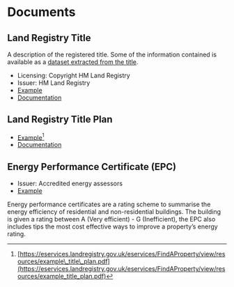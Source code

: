 # Documents

## Land Registry Title

A description of the registered title. Some of the information contained is available as a [dataset extracted from the title](https://use-land-property-data.service.gov.uk/datasets/nps/tech-spec/3).

* Licensing: Copyright HM Land Registry
* Issuer: HM Land Registry
* [Example](examples/illustrative-title-register.png)
* [Documentation](https://www.gov.uk/government/publications/how-to-read-a-title-register-and-title-plan/how-to-read-a-title-register)

## Land Registry Title Plan

* [Example](examples/example_title_plan.pdf)[^1]
* [Documentation](https://www.gov.uk/government/publications/how-to-read-a-title-register-and-title-plan/how-to-read-a-title-plan)

## Energy Performance Certificate (EPC)

* Issuer: Accredited energy assessors
* [Example](example_epc.pdf)

Energy performance certificates are a rating scheme to summarise the energy efficiency of residential and non-residential buildings. The building is given a rating between A (Very efficient) - G (Inefficient), the EPC also includes tips the most cost effective ways to improve a property’s energy rating.

[^1]:	[https://eservices.landregistry.gov.uk/eservices/FindAProperty/view/resources/example\_title\_plan.pdf](https://eservices.landregistry.gov.uk/eservices/FindAProperty/view/resources/example_title_plan.pdf)